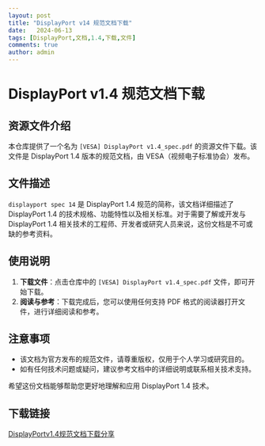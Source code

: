 ```yaml
---
layout: post
title: "DisplayPort v14 规范文档下载"
date:   2024-06-13
tags: [DisplayPort,文档,1.4,下载,文件]
comments: true
author: admin
---
```

# DisplayPort v1.4 规范文档下载

## 资源文件介绍

本仓库提供了一个名为 `[VESA] DisplayPort v1.4_spec.pdf` 的资源文件下载。该文件是 DisplayPort 1.4 版本的规范文档，由 VESA（视频电子标准协会）发布。

## 文件描述

`displayport spec 14` 是 DisplayPort 1.4 规范的简称，该文档详细描述了 DisplayPort 1.4 的技术规格、功能特性以及相关标准。对于需要了解或开发与 DisplayPort 1.4 相关技术的工程师、开发者或研究人员来说，这份文档是不可或缺的参考资料。

## 使用说明

1. **下载文件**：点击仓库中的 `[VESA] DisplayPort v1.4_spec.pdf` 文件，即可开始下载。
2. **阅读与参考**：下载完成后，您可以使用任何支持 PDF 格式的阅读器打开文件，进行详细阅读和参考。

## 注意事项

- 该文档为官方发布的规范文件，请尊重版权，仅用于个人学习或研究目的。
- 如有任何技术问题或疑问，建议参考文档中的详细说明或联系相关技术支持。

希望这份文档能够帮助您更好地理解和应用 DisplayPort 1.4 技术。

## 下载链接

[DisplayPortv1.4规范文档下载分享](https://pan.quark.cn/s/bd8aa58371ce)